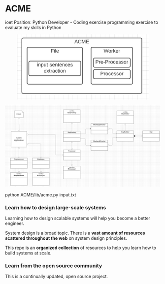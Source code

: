 # ACME
ioet Position: Python Developer - Coding exercise
programming exercise to evaluate my skills in Python


<p align="center">
  <img src="images/Components.png">
  <br/>
</p>


<p align="center">
  <img src="images/UMLClass.png">
  <br/>
</p>



python ACME/lib/acme.py input.txt

### Learn how to design large-scale systems

Learning how to design scalable systems will help you become a better engineer.

System design is a broad topic.  There is a **vast amount of resources scattered throughout the web** on system design principles.

This repo is an **organized collection** of resources to help you learn how to build systems at scale.

### Learn from the open source community

This is a continually updated, open source project.
